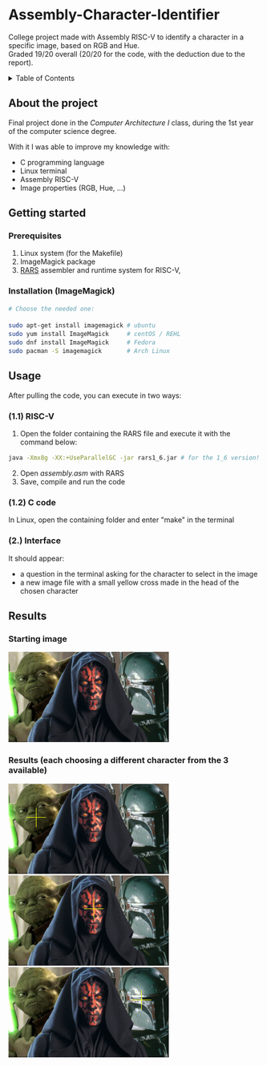 # Assembly-Character-Identifier
College project made with Assembly RISC-V to identify a character in a specific image, based on RGB and Hue. <br />
Graded 19/20 overall (20/20 for the code, with the deduction due to the report).

<!-- TABLE OF CONTENTS -->
<details>
  <summary>Table of Contents</summary>
  <ol>
    <li>
      <a href="#about-the-project">About The Project</a>
    </li>
    <li>
      <a href="#getting-started">Getting Started</a>
      <ul>
        <li><a href="#prerequisites">Prerequisites</a></li>
        <li><a href="#Installation (ImageMagick)">Installation</a></li>
      </ul>
    </li>
    <li><a href="#usage">Usage</a></li>
    <li><a href="#results">Results</a></li>
  </ol>
</details>

<!-- ABOUT THE PROJECT -->
## About the project
Final project done in the _Computer Architecture I_ class, during the 1st year of the computer science degree.

With it I was able to improve my knowledge with:
* C programming language
* Linux terminal
* Assembly RISC-V
* Image properties (RGB, Hue, ...)

<!-- HOW TO START IT -->
## Getting started
### Prerequisites
1. Linux system (for the Makefile)
2. ImageMagick package
3. <a href="https://github.com/TheThirdOne/rars">RARS</a> assembler and runtime system for RISC-V, 

### Installation (ImageMagick)
```sh
# Choose the needed one:

sudo apt-get install imagemagick # ubuntu
sudo yum install ImageMagick     # centOS / REHL
sudo dnf install ImageMagick     # Fedora
sudo pacman -S imagemagick       # Arch Linux
```

## Usage
After pulling the code, you can execute in two ways:

### (1.1) RISC-V
1. Open the folder containing the RARS file and execute it with the command below:
```sh
java -Xmx8g -XX:+UseParallelGC -jar rars1_6.jar # for the 1_6 version!
```
2. Open _assembly.asm_ with RARS
3. Save, compile and run the code

### (1.2) C code 
In Linux, open the containing folder and enter "make" in the terminal

### (2.) Interface
It should appear:
  -  a question in the terminal asking for the character to select in the image
  -  a new image file with a small yellow cross made in the head of the chosen character

## Results
### Starting image
![Starting image](https://github.com/axelcarapinha/Bachellor-s/blob/main/02_Computer-Architecture-I/images/original.png)

### Results (each choosing a different character from the 3 available)
![Character 1](https://github.com/axelcarapinha/Bachellor-s/blob/main/02_Computer-Architecture-I/images/leftCharacter.png)
![Character 2](https://github.com/axelcarapinha/Bachellor-s/blob/main/02_Computer-Architecture-I/images/middleCharacter.png)
![Character 3](https://github.com/axelcarapinha/Bachellor-s/blob/main/02_Computer-Architecture-I/images/rightCharacter.png)










